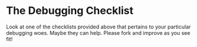 # The Debugging Checklist

Look at one of the checklists provided above that pertains to your particular debugging woes. Maybe they can help.
Please fork and improve as you see fit!
